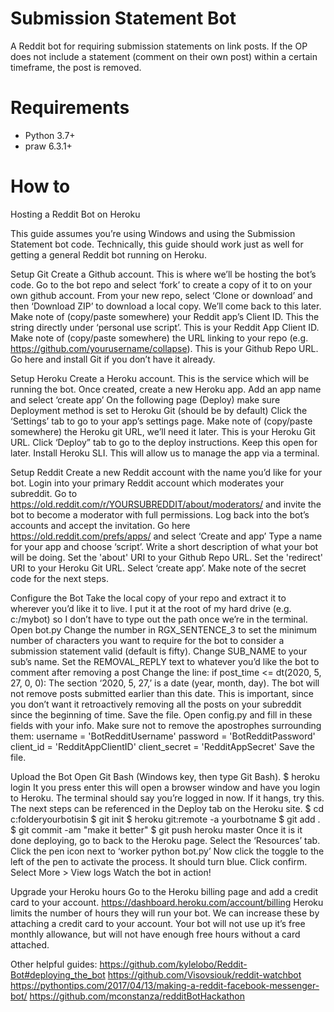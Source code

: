# Submission Statement Bot
A Reddit bot for requiring submission statements on link posts. If the OP does not include a statement (comment on their own post) within a certain timeframe, the post is removed.

# Requirements
- Python 3.7+
- praw 6.3.1+

# How to

Hosting a Reddit Bot on Heroku

This guide assumes you’re using Windows and using the Submission Statement bot code. Technically, this guide should work just as well for getting a general Reddit bot running on Heroku.

Setup Git
Create a Github account. This is where we’ll be hosting the bot’s code.
Go to the bot repo and select ‘fork’ to create a copy of it to on your own github account. 
From your new repo, select ‘Clone or download’ and then ‘Download ZIP’ to download a local copy. We’ll come back to this later.
Make note of (copy/paste somewhere) your Reddit app’s Client ID. This the string directly under ‘personal use script’. This is your Reddit App Client ID.
Make note of (copy/paste somewhere) the URL linking to your repo (e.g. https://github.com/yourusername/collapse). This is your Github Repo URL.
Go here and install Git if you don’t have it already.


Setup Heroku
Create a Heroku account. This is the service which will be running the bot.
Once created, create a new Heroku app.
Add an app name and select ‘create app’
On the following page (Deploy) make sure Deployment method is set to Heroku Git (should be by default)
Click the ‘Settings’ tab to go to your app’s settings page. Make note of  (copy/paste somewhere)  the Heroku git URL, we’ll need it later. This is your Heroku Git URL.
Click ‘Deploy” tab to go to the deploy instructions. Keep this open for later.
Install Heroku SLI. This will allow us to manage the app via a terminal.


Setup Reddit
Create a new Reddit account with the name you’d like for your bot.
Login into your primary Reddit account which moderates your subreddit.
Go to https://old.reddit.com/r/YOURSUBREDDIT/about/moderators/ and invite the bot to become a moderator with full permissions.
Log back into the bot’s accounts and accept the invitation.
Go here https://old.reddit.com/prefs/apps/ and select ‘Create and app’
Type a name for your app and choose ‘script’.
Write a short description of what your bot will be doing.
Set the 'about' URI to your Github Repo URL.
Set the 'redirect' URI to your Heroku Git URL. 
Select ‘create app’.
Make note of the secret code for the next steps.


Configure the Bot
Take the local copy of your repo and extract  it to wherever you’d like it to live. I put it at the root of my hard drive (e.g. c:/mybot) so I don’t have to type out the path once we’re in the terminal.
Open bot.py
Change the number in RGX_SENTENCE_3 to set the minimum number of characters you want to require for the bot to consider a submission statement valid (default is fifty).
Change SUB_NAME to your sub’s name. 
Set the REMOVAL_REPLY text to whatever you’d like the bot to comment after removing a post
Change the line: if post_time <= dt(2020, 5, 27, 0, 0): 
The section ‘2020, 5, 27,’ is a date (year, month, day). The bot will not remove posts submitted earlier than this date. This is important, since you don’t want it retroactively removing all the posts on your subreddit since the beginning of time. 
Save the file.
Open config.py and fill in these fields with your info. Make sure not to remove the apostrophes surrounding them:
username = 'BotRedditUsername'
password = 'BotRedditPassword'
client_id = 'RedditAppClientID'
client_secret = 'RedditAppSecret'
Save the file.


Upload the Bot
Open Git Bash (Windows key, then type Git Bash).
$ heroku login
It you press enter this will open a browser window and have you login to Heroku.
The terminal should say you’re logged in now. If it hangs, try this.
The next steps can be referenced in the Deploy tab on the Heroku site.
$ cd c:folderyourbotisin
$ git init
$ heroku git:remote -a yourbotname
$ git add .
$ git commit -am "make it better"
$ git push heroku master
Once it is it done deploying, go to back to the Heroku page.
Select the ‘Resources’ tab.
Click the pen icon next to ‘worker python bot.py’
Now click the toggle to the left of the pen to activate the process. It should turn blue.
Click confirm.
Select More > View logs
Watch the bot in action!


Upgrade your Heroku hours
Go to the Heroku billing page and add a credit card to your account. https://dashboard.heroku.com/account/billing
Heroku limits the number of hours they will run your bot. We can increase these by attaching a credit card to your account. Your bot will not use up it’s free monthly allowance, but will not have enough free hours without a card attached.



Other helpful guides:
https://github.com/kylelobo/Reddit-Bot#deploying_the_bot
https://github.com/Visovsiouk/reddit-watchbot
https://pythontips.com/2017/04/13/making-a-reddit-facebook-messenger-bot/
https://github.com/mconstanza/redditBotHackathon

